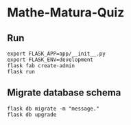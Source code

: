 # Mathe-Matura-Quiz

## Run

```
export FLASK_APP=app/__init__.py
export FLASK_ENV=development
flask fab create-admin
flask run
```

## Migrate database schema
```
flask db migrate -m "message."
flask db upgrade
```